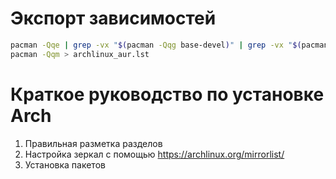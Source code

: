 # Экспорт зависимостей

```bash
pacman -Qqe | grep -vx "$(pacman -Qqg base-devel)" | grep -vx "$(pacman -Qqm)" > archlinux.lst
pacman -Qqm > archlinux_aur.lst
```

# Краткое руководство по установке Arch

1. Правильная разметка разделов
2. Настройка зеркал c помощью <https://archlinux.org/mirrorlist/>
3. Установка пакетов
